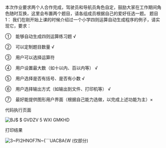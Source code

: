 本次作业要求两个人合作完成，驾驶员和导航员角色自定，鼓励大家在工作期间角色随时互换，这里会布置两个题目，请各组成员根据自己的爱好任选一题。
题目1：
我们在刚开始上课的时候介绍过一个小学四则运算自动生成程序的例子，请实现它，要求：

①　能够自动生成四则运算练习题  √

②　可以定制题目数量   √

③　用户可以选择运算符

④　用户设置最大数（如十以内、百以内等）   √

⑤　用户选择是否有括号、是否有小数     √

⑥　用户选择输出方式（如输出到文件、打印机等）   √

⑦　最好能提供图形用户界面（根据自己能力选做，以完成上述功能为主）×

代码执行页面

![BJ$ $ GVDZV 5 WXI GMKHD](https://user-images.githubusercontent.com/45679167/116562377-af0a9800-a935-11eb-8480-0b4ac1fab592.png)


打印结果

![3~P)2HNOF7N~{```UACBA{W](https://user-images.githubusercontent.com/45679167/116562465-c184d180-a935-11eb-843f-4c14537631e6.png)
(仅部分)


